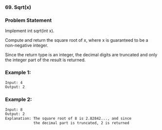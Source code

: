 ### 69. Sqrt(x)


### Problem Statement
Implement int sqrt(int x).

Compute and return the square root of x, where x is guaranteed to be a non-negative integer.

Since the return type is an integer, the decimal digits are truncated and only the integer part of the result is returned.

### Example 1:
```bash
Input: 4
Output: 2
```

### Example 2:
```bash
Input: 8
Output: 2
Explanation: The square root of 8 is 2.82842..., and since 
             the decimal part is truncated, 2 is returned
```